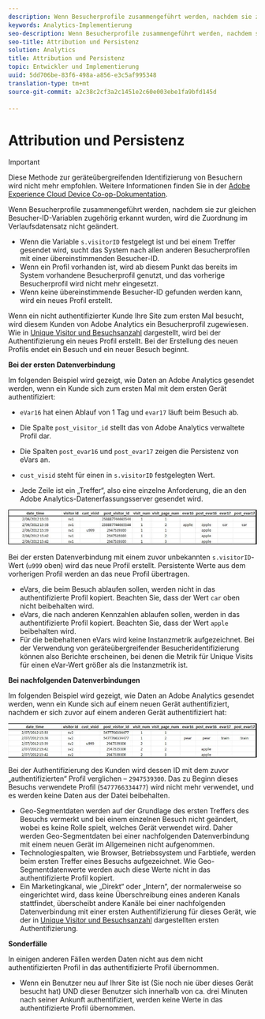 ```yaml
---
description: Wenn Besucherprofile zusammengeführt werden, nachdem sie zur gleichen Besucher-ID-Variablen zugehörig erkannt wurden, wird die Zuordnung im Verlaufsdatensatz nicht geändert.
keywords: Analytics-Implementierung
seo-description: Wenn Besucherprofile zusammengeführt werden, nachdem sie zur gleichen Besucher-ID-Variablen zugehörig erkannt wurden, wird die Zuordnung im Verlaufsdatensatz nicht geändert.
seo-title: Attribution und Persistenz
solution: Analytics
title: Attribution und Persistenz
topic: Entwickler und Implementierung
uuid: 5dd706be-83f6-498a-a856-e3c5af995348
translation-type: tm+mt
source-git-commit: a2c38c2cf3a2c1451e2c60e003ebe1fa9bfd145d

---
```



# Attribution und Persistenz

>[!IMPORTANT]
>
>Diese Methode zur geräteübergreifenden Identifizierung von Besuchern wird nicht mehr empfohlen. Weitere Informationen finden Sie in der [Adobe Experience Cloud Device Co-op-Dokumentation](https://marketing.adobe.com/resources/help/en_US/mcdc/).

Wenn Besucherprofile zusammengeführt werden, nachdem sie zur gleichen Besucher-ID-Variablen zugehörig erkannt wurden, wird die Zuordnung im Verlaufsdatensatz nicht geändert.

* Wenn die Variable `s.visitorID` festgelegt ist und bei einem Treffer gesendet wird, sucht das System nach allen anderen Besucherprofilen mit einer übereinstimmenden Besucher-ID.
* Wenn ein Profil vorhanden ist, wird ab diesem Punkt das bereits im System vorhandene Besucherprofil genutzt, und das vorherige Besucherprofil wird nicht mehr eingesetzt.
* Wenn keine übereinstimmende Besucher-ID gefunden werden kann, wird ein neues Profil erstellt.

Wenn ein nicht authentifizierter Kunde Ihre Site zum ersten Mal besucht, wird diesem Kunden von Adobe Analytics ein Besucherprofil zugewiesen. Wie in [Unique Visitor und Besuchsanzahl](../../../implement/js-implementation/xdevice-visid/xdevice-connecting.md#section_70330AB6724C4E419A4BD0BDD54641AC) dargestellt, wird bei der Authentifizierung ein neues Profil erstellt. Bei der Erstellung des neuen Profils endet ein Besuch und ein neuer Besuch beginnt.

**Bei der ersten Datenverbindung**

Im folgenden Beispiel wird gezeigt, wie Daten an Adobe Analytics gesendet werden, wenn ein Kunde sich zum ersten Mal mit dem ersten Gerät authentifiziert:

* `eVar16` hat einen Ablauf von 1 Tag und `evar17` läuft beim Besuch ab.

* Die Spalte `post_visitor_id` stellt das von Adobe Analytics verwaltete Profil dar.
* Die Spalten `post_evar16` und `post_evar17` zeigen die Persistenz von eVars an.

* `cust_visid` steht für einen in `s.visitorID` festgelegten Wert.

* Jede Zeile ist ein „Treffer“, also eine einzelne Anforderung, die an den Adobe Analytics-Datenerfassungsserver gesendet wird.

![](assets/xdevice_first.jpg)

Bei der ersten Datenverbindung mit einem zuvor unbekannten `s.visitorID`-Wert (`u999` oben) wird das neue Profil erstellt. Persistente Werte aus dem vorherigen Profil werden an das neue Profil übertragen.

* eVars, die beim Besuch ablaufen sollen, werden nicht in das authentifizierte Profil kopiert. Beachten Sie, dass der Wert `car` oben nicht beibehalten wird.
* eVars, die nach anderen Kennzahlen ablaufen sollen, werden in das authentifizierte Profil kopiert. Beachten Sie, dass der Wert `apple` beibehalten wird.
* Für die beibehaltenen eVars wird keine Instanzmetrik aufgezeichnet. Bei der Verwendung von geräteübergreifender Besucheridentifizierung können also Berichte erscheinen, bei denen die Metrik für Unique Visits für einen eVar-Wert größer als die Instanzmetrik ist.

**Bei nachfolgenden Datenverbindungen**

Im folgenden Beispiel wird gezeigt, wie Daten an Adobe Analytics gesendet werden, wenn ein Kunde sich auf einem neuen Gerät authentifiziert, nachdem er sich zuvor auf einem anderen Gerät authentifiziert hat:

![](assets/xdevice-subsequent.jpg)

Bei der Authentifizierung des Kunden wird dessen ID mit dem zuvor „authentifizierten“ Profil verglichen – `2947539300`. Das zu Beginn dieses Besuchs verwendete Profil (`5477766334477`) wird nicht mehr verwendet, und es werden keine Daten aus der Datei beibehalten.

* Geo-Segmentdaten werden auf der Grundlage des ersten Treffers des Besuchs vermerkt und bei einem einzelnen Besuch nicht geändert, wobei es keine Rolle spielt, welches Gerät verwendet wird. Daher werden Geo-Segmentdaten bei einer nachfolgenden Datenverbindung mit einem neuen Gerät im Allgemeinen nicht aufgenommen.
* Technologiespalten, wie Browser, Betriebssystem und Farbtiefe, werden beim ersten Treffer eines Besuchs aufgezeichnet. Wie Geo-Segmentdatenwerte werden auch diese Werte nicht in das authentifizierte Profil kopiert.
* Ein Marketingkanal, wie „Direkt“ oder „Intern“, der normalerweise so eingerichtet wird, dass keine Überschreibung eines anderen Kanals stattfindet, überscheibt andere Kanäle bei einer nachfolgenden Datenverbindung mit einer ersten Authentifizierung für dieses Gerät, wie der in [Unique Visitor und Besuchsanzahl](../../../implement/js-implementation/xdevice-visid/xdevice-connecting.md#section_70330AB6724C4E419A4BD0BDD54641AC) dargestellten ersten Authentifizierung.

**Sonderfälle**

In einigen anderen Fällen werden Daten nicht aus dem nicht authentifizierten Profil in das authentifizierte Profil übernommen.

* Wenn ein Benutzer neu auf Ihrer Site ist (Sie noch nie über dieses Gerät besucht hat) UND dieser Benutzer sich innerhalb von ca. drei Minuten nach seiner Ankunft authentifiziert, werden keine Werte in das authentifizierte Profil übernommen.

